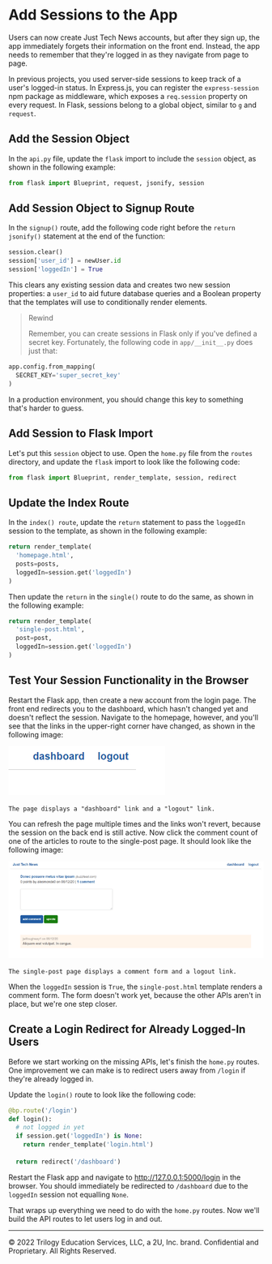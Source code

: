 # Add Sessions to the App

Users can now create Just Tech News accounts, but after they sign up, the app immediately forgets their information on the front end. Instead, the app needs to remember that they're logged in as they navigate from page to page.

In previous projects, you used server-side sessions to keep track of a user's logged-in status. In Express.js, you can register the `express-session` npm package as middleware, which exposes a `req.session` property on every request. In Flask, sessions belong to a global object, similar to `g` and `request`.

## Add the Session Object

In the `api.py` file, update the `flask` import to include the `session` object, as shown in the following example:

```python
from flask import Blueprint, request, jsonify, session
```

## Add Session Object to Signup Route

In the `signup()` route, add the following code right before the `return jsonify()` statement at the end of the function:

```python
session.clear()
session['user_id'] = newUser.id
session['loggedIn'] = True
```

This clears any existing session data and creates two new session properties: a `user_id` to aid future database queries and a Boolean property that the templates will use to conditionally render elements.

>Rewind
>
> Remember, you can create sessions in Flask only if you've defined a secret key. Fortunately, the following code in `app/__init__.py` does just that:

```python
app.config.from_mapping(
  SECRET_KEY='super_secret_key'
)
```

In a production environment, you should change this key to something that's harder to guess.

## Add Session to Flask Import

Let's put this `session` object to use. Open the `home.py` file from the `routes` directory, and update the `flask` import to look like the following code:

```python
from flask import Blueprint, render_template, session, redirect
```

## Update the Index Route

In the `index() route`, update the `return` statement to pass the `loggedIn` session to the template, as shown in the following example:

```python
return render_template(
  'homepage.html',
  posts=posts,
  loggedIn=session.get('loggedIn')
)
```

Then update the `return` in the `single()` route to do the same, as shown in the following example:

```python
return render_template(
  'single-post.html',
  post=post,
  loggedIn=session.get('loggedIn')
)
```

## Test Your Session Functionality in the Browser

Restart the Flask app, then create a new account from the login page. The front end redirects you to the dashboard, which hasn't changed yet and doesn't reflect the session. Navigate to the homepage, however, and you'll see that the links in the upper-right corner have changed, as shown in the following image:

![](../Image/500-logout-link.png)

`The page displays a "dashboard" link and a "logout" link.`

You can refresh the page multiple times and the links won't revert, because the session on the back end is still active. Now click the comment count of one of the articles to route to the single-post page. It should look like the following image:

![](../Image/300-page-preview.png)

`The single-post page displays a comment form and a logout link.`

When the `loggedIn` session is `True`, the `single-post.html` template renders a comment form. The form doesn't work yet, because the other APIs aren't in place, but we're one step closer.

## Create a Login Redirect for Already Logged-In Users

Before we start working on the missing APIs, let's finish the `home.py` routes. One improvement we can make is to redirect users away from `/login` if they're already logged in.

Update the `login()` route to look like the following code:

```python
@bp.route('/login')
def login():
  # not logged in yet
  if session.get('loggedIn') is None:
    return render_template('login.html')

  return redirect('/dashboard')
```

Restart the Flask app and navigate to http://127.0.0.1:5000/login in the browser. You should immediately be redirected to `/dashboard` due to the `loggedIn` session not equalling `None`.

That wraps up everything we need to do with the `home.py` routes. Now we'll build the API routes to let users log in and out.

---
© 2022 Trilogy Education Services, LLC, a 2U, Inc. brand. Confidential and Proprietary. All Rights Reserved.
